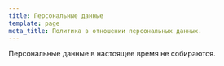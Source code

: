 ```yaml
---
title: Персональные данные
template: page
meta_title: Политика в отношении персональных данных.
---
```

Персональные данные в настоящее время не собираются.
